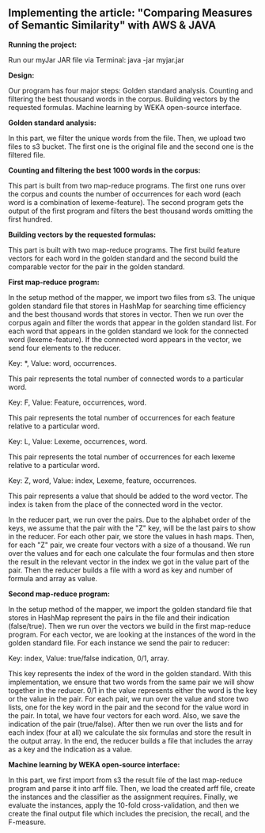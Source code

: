 ## Implementing the article: "Comparing Measures of Semantic Similarity" with AWS &amp; JAVA

**Running the project:**

Run our myJar JAR file via Terminal: java -jar myjar.jar

**Design:**

Our program has four major steps:
Golden standard analysis.
Counting and filtering the best thousand words in the corpus.
Building vectors by the requested formulas.
Machine learning by WEKA open-source interface.

**Golden standard analysis:**

In this part, we filter the unique words from the file.
Then, we upload two files to s3 bucket.
The first one is the original file and the second one is the filtered file.

**Counting and filtering the best 1000 words in the corpus:**

This part is built from two map-reduce programs.
The first one runs over the corpus and counts the number of occurrences for each word (each
word is a combination of lexeme-feature).
The second program gets the output of the first program and filters the best thousand words
omitting the first hundred.
  
**Building vectors by the requested formulas:**

This part is built with two map-reduce programs.
The first build feature vectors for each word in the golden standard and the second build the
comparable vector for the pair in the golden standard.
  
**First map-reduce program:**

In the setup method of the mapper, we import two files from s3.
The unique golden standard file that stores in HashMap for searching time efficiency and the best
thousand words that stores in vector.
Then we run over the corpus again and filter the words that appear in the golden standard list.
For each word that appears in the golden standard we look for the connected word
(lexeme-feature). If the connected word appears in the vector, we send four elements to the
reducer.
  
Key: *, Value: word, occurrences.
  
This pair represents the total number of connected words to a particular word.

Key: F, Value: Feature, occurrences, word.
  
This pair represents the total number of occurrences for each feature relative to a particular word.

Key: L, Value: Lexeme, occurrences, word.
  
This pair represents the total number of occurrences for each lexeme relative to a particular word.

Key: Z, word, Value: index, Lexeme, feature, occurrences.
  
This pair represents a value that should be added to the word vector. The index is taken from the
place of the connected word in the vector.

In the reducer part, we run over the pairs. Due to the alphabet order of the keys, we assume that
the pair with the "Z" key, will be the last pairs to show in the reducer.
For each other pair, we store the values in hash maps.
Then, for each "Z" pair, we create four vectors with a size of a thousand.
We run over the values and for each one calculate the four formulas and then store the result in
the relevant vector in the index we got in the value part of the pair.
Then the reducer builds a file with a word as key and number of formula and array as value.
  
**Second map-reduce program:**

In the setup method of the mapper, we import the golden standard file that stores in HashMap
represent the pairs in the file and their indication (false/true).
Then we run over the vectors we build in the first map-reduce program.
For each vector, we are looking at the instances of the word in the golden standard file.
For each instance we send the pair to reducer:

Key: index, Value: true/false indication, 0/1, array.
  
This key represents the index of the word in the golden standard. With this implementation, we
ensure that two words from the same pair we will show together in the reducer.
0/1 in the value represents either the word is the key or the value in the pair.
For each pair, we run over the value and store two lists, one for the key word in the pair and the
second for the value word in the pair. In total, we have four vectors for each word. Also, we save
the indication of the pair (true/false).
After then we run over the lists and for each index (four at all) we calculate the six formulas and
store the result in the output array.
In the end, the reducer builds a file that includes the array as a key and the indication as a value.

**Machine learning by WEKA open-source interface:**

In this part, we first import from s3 the result file of the last map-reduce program and parse it into
arff file.
Then, we load the created arff file, create the instances and the classifier as the assignment
requires.
Finally, we evaluate the instances, apply the 10-fold cross-validation, and then we create the final
output file which includes the precision, the recall, and the F-measure.
